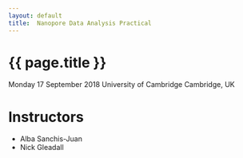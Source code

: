 ```yaml
---
layout: default
title:  Nanopore Data Analysis Practical 
---
```


# {{ page.title }}

Monday 17 September 2018
University of Cambridge
Cambridge, UK

# Instructors

  - Alba Sanchis-Juan 
  - Nick Gleadall 

